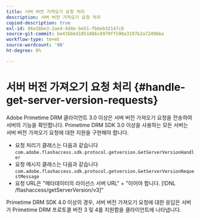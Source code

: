 ```yaml
---
title: 서버 버전 가져오기 요청 처리
description: 서버 버전 가져오기 요청 처리
copied-description: true
exl-id: 86a1bbe3-2ae4-4d4e-be51-fbbeb32147c8
source-git-commit: be43bbbd1051886c8979ff590a3197b2a7249b6a
workflow-type: tm+mt
source-wordcount: '98'
ht-degree: 0%

---
```


# 서버 버전 가져오기 요청 처리 {#handle-get-server-version-requests}

Adobe Primetime DRM 클라이언트 3.0 이상은 서버 버전 가져오기 요청을 전송하여 서버의 기능을 확인합니다. Primetime DRM SDK 3.0 이상을 사용하는 모든 서버는 서버 버전 가져오기 요청에 대한 지원을 구현해야 합니다.

* 요청 처리기 클래스는 다음과 같습니다 `com.adobe.flashaccess.sdk.protocol.getversion.GetServerVersionHandler`
* 요청 메시지 클래스는 다음과 같습니다 `com.adobe.flashaccess.sdk.protocol.getversion.GetServerVersionRequestMessage`
* 요청 URL은 &quot;메타데이터의 라이선스 서버 URL&quot; + &quot;이어야 합니다. [!DNL /flashaccess/getServerVersion/v3]&quot;

Primetime DRM SDK 4.0 이상의 경우, 서버 버전 가져오기 요청에 대한 응답은 서버가 Primetime DRM 프로토콜 버전 3 및 4를 지원함을 클라이언트에 나타냅니다.
